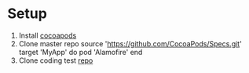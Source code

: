 # Setup

1. Install [cocoapods](https://cocoapods.org/)
2. Clone master repo
        source 'https://github.com/CocoaPods/Specs.git'
        target 'MyApp' do
            pod 'Alamofire'
        end
3. Clone coding test [repo]()
